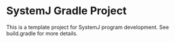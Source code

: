 # SystemJ Gradle Project

This is a template project for SystemJ program development.
See build.gradle for more details.
